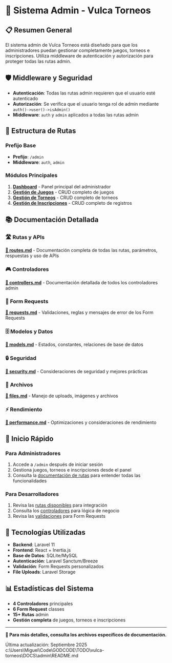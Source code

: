 # 🔧 Sistema Admin - Vulca Torneos

## 📋 Resumen General

El sistema admin de Vulca Torneos está diseñado para que los administradores puedan gestionar completamente juegos, torneos e inscripciones. Utiliza middleware de autenticación y autorización para proteger todas las rutas admin.

## 🛡️ Middleware y Seguridad

- **Autenticación**: Todas las rutas admin requieren que el usuario esté autenticado
- **Autorización**: Se verifica que el usuario tenga rol de admin mediante `auth()->user()->isAdmin()`
- **Middleware**: `auth` y `admin` aplicados a todas las rutas admin

## 📁 Estructura de Rutas

### Prefijo Base
- **Prefijo**: `/admin`
- **Middleware**: `auth`, `admin`

### Módulos Principales

1. **[Dashboard](routes.md#dashboard-admin)** - Panel principal del administrador
2. **[Gestión de Juegos](routes.md#gestión-de-juegos-games)** - CRUD completo de juegos
3. **[Gestión de Torneos](routes.md#gestión-de-torneos-tournaments)** - CRUD completo de torneos
4. **[Gestión de Inscripciones](routes.md#gestión-de-inscripciones-registrations)** - CRUD completo de registros

## 📚 Documentación Detallada

### 🛣️ **Rutas y APIs**
**[📄 routes.md](routes.md)** - Documentación completa de todas las rutas, parámetros, respuestas y uso de APIs

### 🎮 **Controladores**
**[📄 controllers.md](controllers.md)** - Documentación detallada de todos los controladores admin

### 📝 **Form Requests**
**[📄 requests.md](requests.md)** - Validaciones, reglas y mensajes de error de los Form Requests

### 🗄️ **Modelos y Datos**
**[📄 models.md](models.md)** - Estados, constantes, relaciones de base de datos

### 🔒 **Seguridad**
**[📄 security.md](security.md)** - Consideraciones de seguridad y mejores prácticas

### 📁 **Archivos**
**[📄 files.md](files.md)** - Manejo de uploads, imágenes y archivos

### ⚡ **Rendimiento**
**[📄 performance.md](performance.md)** - Optimizaciones y consideraciones de rendimiento

## 🚀 Inicio Rápido

### Para Administradores
1. Accede a `/admin` después de iniciar sesión
2. Gestiona juegos, torneos e inscripciones desde el panel
3. Consulta la [documentación de rutas](routes.md) para entender todas las funcionalidades

### Para Desarrolladores
1. Revisa las [rutas disponibles](routes.md) para integración
2. Consulta los [controladores](controllers.md) para lógica de negocio
3. Revisa las [validaciones](requests.md) para Form Requests

## 🔧 Tecnologías Utilizadas

- **Backend**: Laravel 11
- **Frontend**: React + Inertia.js
- **Base de Datos**: SQLite/MySQL
- **Autenticación**: Laravel Sanctum/Breeze
- **Validación**: Form Requests personalizados
- **File Uploads**: Laravel Storage

## 📊 Estadísticas del Sistema

- **4 Controladores** principales
- **6 Form Request** classes
- **15+ Rutas** admin
- **Gestión completa** de juegos, torneos e inscripciones

---

**📖 Para más detalles, consulta los archivos específicos de documentación.**

Última actualización: Septiembre 2025</content>
<parameter name="filePath">c:\Users\Miguel\Code\GODCODE\TODO\vulca-torneos\DOCS\admin\README.md